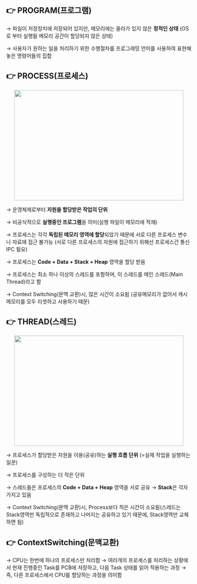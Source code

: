 ## 👉 PROGRAM(프로그램)

→ 파일이 저장장치에 저장되어 있지만, 메모리에는 올라가 있지 않은 **정적인 상태**
    (OS로 부터 실행될 메모리 공간이 할당되지 않은 상태)

→ 사용자가 원하는 일을 처리하기 위한 수행절차를 프로그래밍 언어를 사용하여 표현해 놓은 명령어들의 집합

## 👉 PROCESS(프로세스)

<p align="center">
  <img width="460" height="300" src="https://user-images.githubusercontent.com/38373150/156994288-bf27401e-3066-4340-952d-70864dfb6e3b.jpeg">
</p>


→ 운영체제로부터 **자원을 할당받은 작업의 단위**

→ 비공식적으로 **실행중인 프로그램**을 의미(실행 파일이 메모리에 적재)

→ 프로세스는 각각 **독립된 메모리 영역에 할당**되었기 때문에 서로 다른 프로세스 변수나 자료에 접근 불가능
    (서로 다른 프로세스의 자원에 접근하기 위해선 프로세스간 통신 IPC 필요)

→ 프로세스는 **Code + Data + Stack + Heap** 영역을 할당 받음

→ 프로세스는 최소 하나 이상의 스레드를 포함하며, 이 스레드를 메인 스레드(Main Thread)라고 함

→ Context Switching(문맥 교환)시, 많은 시간이 소요됨
    (공유메모리가 없어서 캐시 메모리를 모두 리셋하고 사용하기 때문)

## 👉 THREAD(스레드)

<p align="center">
  <img width="460" height="300" src="https://user-images.githubusercontent.com/38373150/156994467-5ae38a3b-6dad-4244-9f1c-3eb88c60cb9d.jpeg">
</p>


→ 프로세스가 할당받은 자원을 이용(공유)하는 **실행 흐름 단위** (=실제 작업을 실행하는 일꾼)

→ 프로세스를 구성하는 더 작은 단위

→ 스레드들은 프로세스의 **Code + Data + Heap** 영역을 서로 공유 → **Stack**은 각자 가지고 있음

→ Context Switching(문맥 교환)시, Process보다 적은 시간이 소요됨(스레드는 Stack영역만 독립적으로 존재하고 나머지는 공유하고 있기 때문에, Stack영역만 교체하면 됨)


## 👉 ContextSwitching(문맥교환)

→ CPU는 한번에 하나의 프로세스만 처리함
→ 여러개의 프로세스를 처리하는 상황에서 현재 진행중인 Task를 PCB에 저장하고, 다음 Task 상태를 읽어 적용하는 과정
→ 즉, 다른 프로세스에서 CPU를 할당하는 과정을 의미함
